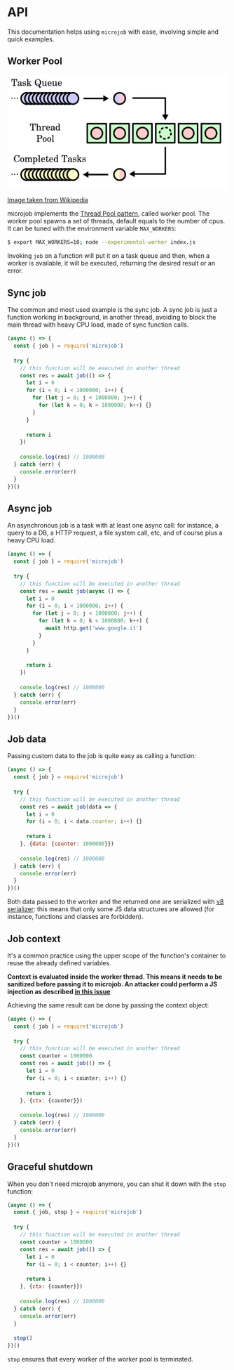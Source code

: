 # API
This documentation helps using `microjob` with ease, involving simple and quick examples.

## Worker Pool
![Worker Pool](public/worker-pool.png "Worker Pool")

[Image taken from Wikipedia](https://en.wikipedia.org/wiki/Thread_pool#/media/File:Thread_pool.svg)

microjob implements the [Thread Pool pattern](https://en.wikipedia.org/wiki/Thread_pool), called worker pool.
The worker pool spawns a set of threads, default equals to the number of cpus.
It can be tuned with the environment variable `MAX_WORKERS`:

```bash
$ export MAX_WORKERS=10; node --experimental-worker index.js
```

Invoking `job` on a function will put it on a task queue and then, when a worker is available, it will be executed, returning the desired result or an error.

## Sync job
The common and most used example is the sync job.
A sync job is just a function working in background, in another thread, avoiding to block the main thread with heavy CPU load, made of sync function calls.

```js
(async () => {
  const { job } = require('microjob')

  try {
    // this function will be executed in another thread
    const res = await job(() => {
      let i = 0
      for (i = 0; i < 1000000; i++) {
        for (let j = 0; j < 1000000; j++) {
          for (let k = 0; k < 1000000; k++) {}
        }
      }

      return i
    })

    console.log(res) // 1000000
  } catch (err) {
    console.error(err)
  }
})()
```

## Async job
An asynchronous job is a task with at least one async call: for instance, a query to a DB, a HTTP request, a file system call, etc, and of course plus a heavy CPU load.

```js
(async () => {
  const { job } = require('microjob')

  try {
    // this function will be executed in another thread
    const res = await job(async () => {
      let i = 0
      for (i = 0; i < 1000000; i++) {
        for (let j = 0; j < 1000000; j++) {
          for (let k = 0; k < 1000000; k++) {
            await http.get('www.google.it')
          }
        }
      }

      return i
    })

    console.log(res) // 1000000
  } catch (err) {
    console.error(err)
  }
})()
```

## Job data
Passing custom data to the job is quite easy as calling a function:

```js
(async () => {
  const { job } = require('microjob')

  try {
    // this function will be executed in another thread
    const res = await job(data => {
      let i = 0
      for (i = 0; i < data.counter; i++) {}

      return i
    }, {data: {counter: 1000000}})

    console.log(res) // 1000000
  } catch (err) {
    console.error(err)
  }
})()
```

Both data passed to the worker and the returned one are serialized with [v8 serializer](https://nodejs.org/api/v8.html#v8_v8_serialize_value): this means that only some JS data structures are allowed (for instance, functions and classes are forbidden).

## Job context
It's a common practice using the upper scope of the function's container to reuse the already defined variables.

**Context is evaluated inside the worker thread. This means it needs to be sanitized before passing it to microjob.
An attacker could perform a JS injection as described [in this issue](https://github.com/wilk/microjob/issues/2)**

Achieving the same result can be done by passing the context object:

```js
(async () => {
  const { job } = require('microjob')

  try {
    // this function will be executed in another thread
    const counter = 1000000
    const res = await job(() => {
      let i = 0
      for (i = 0; i < counter; i++) {}

      return i
    }, {ctx: {counter}})

    console.log(res) // 1000000
  } catch (err) {
    console.error(err)
  }
})()
```

## Graceful shutdown
When you don't need microjob anymore, you can shut it down with the `stop` function:

```js
(async () => {
  const { job, stop } = require('microjob')

  try {
    // this function will be executed in another thread
    const counter = 1000000
    const res = await job(() => {
      let i = 0
      for (i = 0; i < counter; i++) {}

      return i
    }, {ctx: {counter}})

    console.log(res) // 1000000
  } catch (err) {
    console.error(err)
  }

  stop()
})()
```

`stop` ensures that every worker of the worker pool is terminated.
